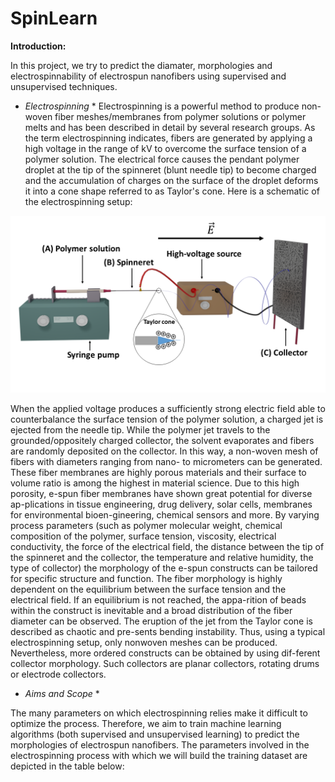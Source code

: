 # SpinLearn

**Introduction:**

In this project, we try to predict the diamater, morphologies and electrospinnability of electrospun nanofibers using supervised and unsupervised techniques.

* *Electrospinning* *
Electrospinning is a powerful method to produce non-woven fiber meshes/membranes from polymer solutions or polymer melts and has been described in detail by several research groups. As the term electrospinning indicates, fibers are generated by applying a high voltage in the range of kV to overcome the surface tension of a polymer solution. The electrical force causes the pendant polymer droplet at the tip of the spinneret (blunt needle tip) to become charged and the accumulation of charges on the surface of the droplet deforms it into a cone shape referred to as Taylor's cone. Here is a schematic of the electrospinning setup:

<img src="https://github.com/JeanSchoeller/SpinLearn/blob/main/images/Figure1.png" alt="Electrospinning setup"/>


When the applied voltage produces a sufficiently strong electric field able to counterbalance the surface tension of the polymer solution, a charged jet is ejected from the needle tip. While the polymer jet travels to the grounded/oppositely charged collector, the solvent evaporates and fibers are randomly deposited on the collector. In this way, a non-woven mesh of fibers with diameters ranging from nano- to micrometers can be generated. These fiber membranes are highly porous materials and their surface to volume ratio is among the highest in material science. Due to this high porosity, e-spun fiber membranes have shown great potential for diverse ap-plications in tissue engineering, drug delivery, solar cells, membranes for environmental bioen-gineering, chemical sensors and more.
By varying process parameters (such as polymer molecular weight, chemical composition of the polymer, surface tension, viscosity, electrical conductivity, the force of the electrical field, the distance between the tip of the spinneret and the collector, the temperature and relative humidity, the type of collector) the morphology of the e-spun constructs can be tailored for specific structure and function. The fiber morphology is highly dependent on the equilibrium between the surface tension and the electrical field. If an equilibrium is not reached, the appa-rition of beads within the construct is inevitable and a broad distribution of the fiber diameter can be observed. The eruption of the jet from the Taylor cone is described as chaotic and pre-sents bending instability. Thus, using a typical electrospinning setup, only nonwoven meshes can be produced. Nevertheless, more ordered constructs can be obtained by using dif-ferent collector morphology. Such collectors are planar collectors, rotating drums or electrode collectors.

* *Aims and Scope* *

The many parameters on which electrospinning relies make it difficult to optimize the process. Therefore, we aim to train machine learning algorithms (both supervised and unsupervised learning) to predict the morphologies of electrospun nanofibers. The parameters involved in the electrospinning process with which we will build the training dataset are depicted in the table below:






